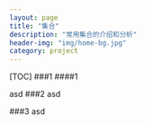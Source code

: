 ```yaml
---
layout: page
title: "集合"
description: "常用集合的介绍和分析"
header-img: "img/home-bg.jpg"
category: project
---
```



[TOC]
###1
####1

asd 
###2
asd

###3
asd
